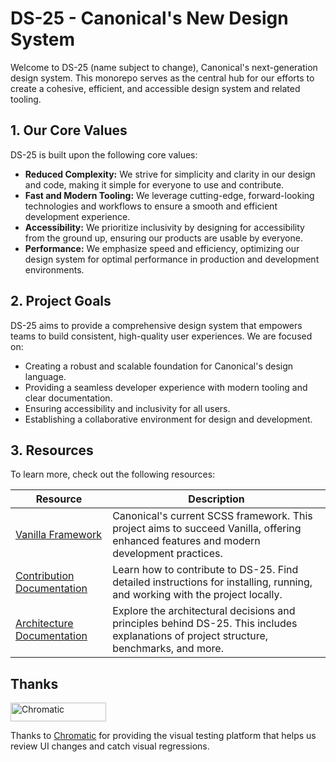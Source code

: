 # DS-25 - Canonical's New Design System

Welcome to DS-25 (name subject to change), Canonical's next-generation design system. 
This monorepo serves as the central hub for our efforts to
create a cohesive, efficient, and accessible design system and related tooling.

## 1. Our Core Values

DS-25 is built upon the following core values:

* **Reduced Complexity:** We strive for simplicity and clarity in our design and code, making it simple for everyone to
  use and contribute.
* **Fast and Modern Tooling:** We leverage cutting-edge, forward-looking technologies and workflows to ensure a smooth
  and efficient development experience.
* **Accessibility:** We prioritize inclusivity by designing for accessibility from the ground up, ensuring our products
  are usable by everyone.
* **Performance:** We emphasize speed and efficiency, optimizing our design system for optimal performance in production
  and development environments.

## 2. Project Goals

DS-25 aims to provide a comprehensive design system that empowers teams to build consistent, high-quality user
experiences. We are focused on:

* Creating a robust and scalable foundation for Canonical's design language.
* Providing a seamless developer experience with modern tooling and clear documentation.
* Ensuring accessibility and inclusivity for all users.
* Establishing a collaborative environment for design and development.

## 3. Resources

To learn more, check out the following resources:

| Resource                                               | Description                                                                                                                             |
|--------------------------------------------------------|-----------------------------------------------------------------------------------------------------------------------------------------|
| [Vanilla Framework](https://vanillaframework.io)       | Canonical's current SCSS framework. This project aims to succeed Vanilla, offering enhanced features and modern development practices.  |
| [Contribution Documentation](./guides/CONTRIBUTING.md) | Learn how to contribute to DS-25. Find detailed instructions for installing, running, and working with the project locally.             |
| [Architecture Documentation](./guides/ARCHITECTURE.md) | Explore the architectural decisions and principles behind DS-25. This includes explanations of project structure, benchmarks, and more. |

## Thanks

<a href="https://www.chromatic.com/"><img src="https://user-images.githubusercontent.com/321738/84662277-e3db4f80-af1b-11ea-88f5-91d67a5e59f6.png" width="153" height="30" alt="Chromatic" /></a>

Thanks to [Chromatic](https://www.chromatic.com/) for providing the visual testing platform that helps us review UI changes and catch visual regressions.